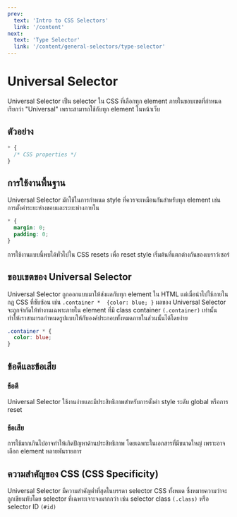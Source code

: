 ```yaml
---
prev:
  text: 'Intro to CSS Selectors'
  link: '/content'
next:
  text: 'Type Selector'
  link: '/content/general-selectors/type-selector'
---
```


# Universal Selector

Universal Selector เป็น selector ใน CSS ที่เลือกทุก element ภายในขอบเขตที่กำหนด เรียกว่า "Universal" เพราะสามารถใช้กับทุก element ในหน้าเว็บ

## ตัวอย่าง

```css
* {
  /* CSS properties */
}
```

## การใช้งานพื้นฐาน

Universal Selector มักใช้ในการกำหนด style ที่ควรจะเหมือนกันสำหรับทุก element เช่น การตั้งค่าระยะห่างขอบและระยะห่างภายใน

```css
* {
  margin: 0;
  padding: 0;
}
```

การใช้งานแบบนี้พบได้ทั่วไปใน CSS resets เพื่อ reset style เริ่มต้นที่แตกต่างกันของเบราว์เซอร์

## ขอบเขตของ Universal Selector

Universal Selector ถูกออกแบบมาให้ส่งผลกับทุก element ใน HTML แต่เมื่อนำไปใช้ภายในกฎ CSS ที่ซับซ้อน เช่น `.container *  {color: blue; }` ผลของ Universal Selector จะถูกจำกัดให้ทำงานเฉพาะภายใน element ที่มี class container `(.container)` เท่านั้น ทำให้เราสามารถกำหนดรูปแบบให้กับองค์ประกอบทั้งหมดภายในส่วนนั้นได้โดยง่าย

```css
.container * {
  color: blue;
}
```

## ข้อดีและข้อเสีย

### ข้อดี

Universal Selector ใช้งานง่ายและมีประสิทธิภาพสำหรับการตั้งค่า style ระดับ global หรือการ reset

### ข้อเสีย

การใช้มากเกินไปอาจทำให้เกิดปัญหาด้านประสิทธิภาพ โดยเฉพาะในเอกสารที่มีขนาดใหญ่ เพราะอาจเลือก element หลายพันรายการ

## ความสำคัญของ CSS (CSS Specificity)

Universal Selector มีความสำคัญต่ำที่สุดในบรรดา selector CSS ทั้งหมด ซึ่งหมายความว่าจะถูกเขียนทับโดย selector ที่เฉพาะเจาะจงมากกว่า เช่น selector class `(.class)` หรือ selector ID `(#id)`
